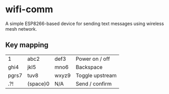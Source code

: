 # wifi-comm
A simple ESP8266-based device for sending text messages using wireless mesh network.
## Key mapping
|     |     |     |      |
|-----|-----|-----|------|
|1    |abc2 |def3 |Power on / off|
|ghi4 |jkl5 |mno6 |Backspace|
|pgrs7|tuv8 |wxyz9|Toggle upstream|
|.?!  |(space)0|N/A| Send / confirm|